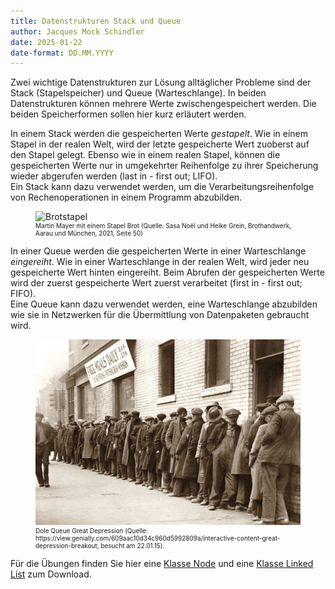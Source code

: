 ```yaml
---
title: Datenstrukturen Stack und Queue
author: Jacques Mock Schindler
date: 2025-01-22
date-format: DD.MM.YYYY
---
```


Zwei wichtige Datenstrukturen zur Lösung alltäglicher Probleme sind der Stack
(Stapelspeicher) und Queue (Warteschlange). In beiden Datenstrukturen können
mehrere Werte zwischengespeichert werden. Die beiden Speicherformen sollen
hier kurz erläutert werden.

In einem Stack werden die gespeicherten Werte *gestapelt*. Wie in einem Stapel
in der realen Welt, wird der letzte gespeicherte Wert zuoberst auf den Stapel
gelegt. Ebenso wie in einem realen Stapel, können die gespeicherten Werte nur in
umgekehrter Reihenfolge zu ihrer Speicherung wieder abgerufen werden (last in -
first out; LIFO).  
Ein Stack kann dazu verwendet werden, um die Verarbeitungsreihenfolge von
Rechenoperationen in einem Programm abzubilden.

<figure>
    <img src="brotstapel.png" alt="Brotstapel" width="500">
    <figcaption style="font-size: 10px;">Martin Mayer mit einem Stapel Brot (Quelle: Sasa Noël und Heike Grein, Brothandwerk, Aarau und München, 2021, Seite 50)</figcaption>
</figure>

In einer Queue werden die gespeicherten Werte in einer Warteschlange
*eingereiht*. Wie in einer Warteschlange in der realen Welt, wird jeder neu
gespeicherte Wert hinten eingereiht. Beim Abrufen der gespeicherten Werte wird
der zuerst gespeicherte Wert zuerst verarbeitet (first in - first out; FIFO).  
Eine Queue kann dazu verwendet werden, eine Warteschlange abzubilden wie sie in
Netzwerken für die Übermittlung von Datenpaketen gebraucht wird.

<figure>
    <img src="unemployment_line.jpg" alt="Unemployment Line" width="500">
    <figcaption style="font-size: 10px;">Dole Queue Great Depression (Quelle: https://view.genially.com/609aac10d34c960d5992809a/interactive-content-great-depression-breakout, besucht am 22.01.15).</figcaption>
</figure>

Für die Übungen finden Sie hier eine [Klasse Node](src/nodes.py) 
und eine 
[Klasse Linked List](src/linked_list.py)
zum Download.